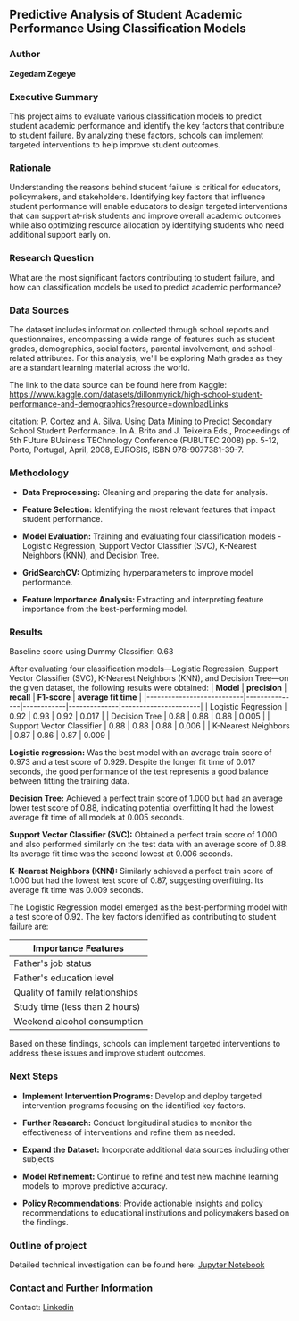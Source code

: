 ## Predictive Analysis of Student Academic Performance Using Classification Models
### Author
**Zegedam Zegeye**
### Executive Summary
This project aims to evaluate various classification models to predict student academic performance and identify the key factors that contribute to student failure. By analyzing these factors, schools can implement targeted interventions to help improve student outcomes.

### Rationale
Understanding the reasons behind student failure is critical for educators, policymakers, and stakeholders. Identifying key factors that influence student performance will enable educators to design targeted interventions that can support at-risk students and improve overall academic outcomes while also optimizing resource allocation by identifying students who need additional support early on.

### Research Question
What are the most significant factors contributing to student failure, and how can classification models be used to predict academic performance?

### Data Sources
The dataset includes information collected through school reports and questionnaires, encompassing a wide range of features such as student grades, demographics, social factors, parental involvement, and school-related attributes. For this analysis, we'll be exploring Math grades as they are a standart learning material across the world. 

The link to the data source can be found here from Kaggle: https://www.kaggle.com/datasets/dillonmyrick/high-school-student-performance-and-demographics?resource=downloadLinks

citation: P. Cortez and A. Silva. Using Data Mining to Predict Secondary School Student Performance. In A. Brito and J. Teixeira Eds., Proceedings of 5th FUture BUsiness TEChnology Conference (FUBUTEC 2008) pp. 5-12, Porto, Portugal, April, 2008, EUROSIS, ISBN 978-9077381-39-7.

### Methodology
* **Data Preprocessing:** Cleaning and preparing the data for analysis.

* **Feature Selection:** Identifying the most relevant features that impact student performance.

* **Model Evaluation:** Training and evaluating four classification models - Logistic Regression, Support Vector Classifier (SVC), K-Nearest Neighbors (KNN), and Decision Tree.

* **GridSearchCV:** Optimizing hyperparameters to improve model performance.

* **Feature Importance Analysis:** Extracting and interpreting feature importance from the best-performing model.

### Results
Baseline score using Dummy Classifier: 0.63

After evaluating four classification models—Logistic Regression, Support Vector Classifier (SVC), K-Nearest Neighbors (KNN), and Decision Tree—on the given dataset, the following results were obtained:
| **Model**                 | **precision** | **recall** | **F1-score** | **average fit time** |
|---------------------------|---------------|------------|--------------|----------------------|
| Logistic Regression       | 0.92          | 0.93       | 0.92         | 0.017                |
| Decision Tree             | 0.88          | 0.88       | 0.88         | 0.005                |
| Support Vector Classifier | 0.88          | 0.88       | 0.88         | 0.006                |
| K-Nearest Neighbors       | 0.87          | 0.86       | 0.87         | 0.009                |

__Logistic regression:__ Was the best model with an average train score of 0.973 and a test score of 0.929. Despite the longer fit time of 0.017 seconds, the good performance of the test represents a good balance between fitting the training data.

__Decision Tree:__ Achieved a perfect train score of 1.000 but had an average lower test score of 0.88, indicating potential overfitting.It had the lowest average fit time of all models at 0.005 seconds.

__Support Vector Classifier (SVC):__ Obtained a perfect train score of 1.000 and also performed similarly on the test data with an average score of 0.88.  Its average fit time was the second lowest at 0.006 seconds.

__K-Nearest Neighbors (KNN):__  Similarly achieved a perfect train score of 1.000 but had the lowest test score of 0.87, suggesting overfitting. Its average fit time was 0.009 seconds.

The Logistic Regression model emerged as the best-performing model with a test score of 0.92. The key factors identified as contributing to student failure are:

| Importance Features             |
|---------------------------------|
| Father's job status             |
| Father's education level        |
| Quality of family relationships |
| Study time (less than 2 hours)  |
| Weekend alcohol consumption     |

Based on these findings, schools can implement targeted interventions to address these issues and improve student outcomes.

### Next Steps
* **Implement Intervention Programs:** Develop and deploy targeted intervention programs focusing on the identified key factors.
* **Further Research:** Conduct longitudinal studies to monitor the effectiveness of interventions and refine them as needed.
* **Expand the Dataset:** Incorporate additional data sources including other subjects

* **Model Refinement:** Continue to refine and test new machine learning models to improve predictive accuracy.
* **Policy Recommendations:** Provide actionable insights and policy recommendations to educational institutions and policymakers based on the findings.

### Outline of project
Detailed technical investigation can be found here: [Jupyter Notebook](https://github.com/Ziggy-Z/Capstone-Project/blob/main/Capstone_Project_20.1.ipynb)

### Contact and Further Information
Contact: [Linkedin](https://www.linkedin.com/in/zegedam-zegeye/)
